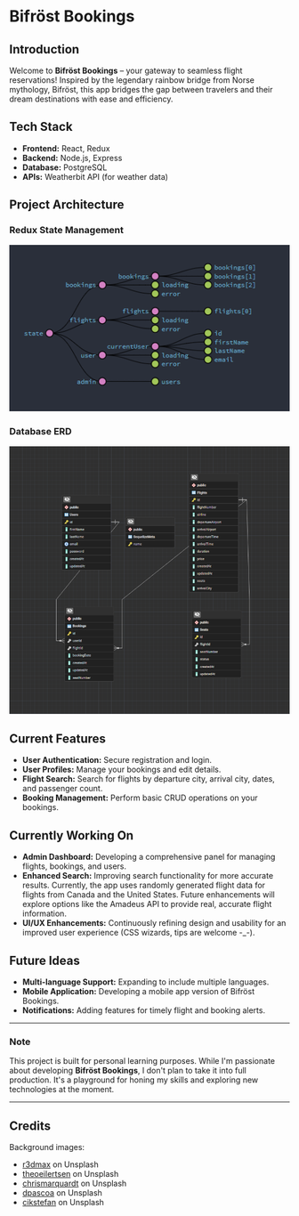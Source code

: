 # Bifröst Bookings

## Introduction

Welcome to **Bifröst Bookings** – your gateway to seamless flight reservations! Inspired by the legendary rainbow bridge from Norse mythology, Bifröst, this app bridges the gap between travelers and their dream destinations with ease and efficiency.

## Tech Stack

- **Frontend:** React, Redux
- **Backend:** Node.js, Express
- **Database:** PostgreSQL
- **APIs:** Weatherbit API (for weather data)

## Project Architecture

### Redux State Management

![Redux State Management](assets/state.png)

### Database ERD

![Database ERD](assets/BifrostDB.png)

## Current Features

- **User Authentication:** Secure registration and login.
- **User Profiles:** Manage your bookings and edit details.
- **Flight Search:** Search for flights by departure city, arrival city, dates, and passenger count.
- **Booking Management:** Perform basic CRUD operations on your bookings.

## Currently Working On

- **Admin Dashboard:** Developing a comprehensive panel for managing flights, bookings, and users.
- **Enhanced Search:** Improving search functionality for more accurate results. Currently, the app uses randomly generated flight data for flights from Canada and the United States. Future enhancements will explore options like the Amadeus API to provide real, accurate flight information.
- **UI/UX Enhancements:** Continuously refining design and usability for an improved user experience (CSS wizards, tips are welcome -\_-).

## Future Ideas

- **Multi-language Support:** Expanding to include multiple languages.
- **Mobile Application:** Developing a mobile app version of Bifröst Bookings.
- **Notifications:** Adding features for timely flight and booking alerts.

---

### Note

This project is built for personal learning purposes. While I'm passionate about developing **Bifröst Bookings**, I don't plan to take it into full production. It's a playground for honing my skills and exploring new technologies at the moment.

---

## Credits

Background images: 
- [r3dmax](https://unsplash.com/@r3dmax) on Unsplash
- [theoeilertsen](https://unsplash.com/@theoeilertsen) on Unsplash
- [chrismarquardt](https://unsplash.com/@chrismarquardt) on Unsplash
- [dpascoa](https://unsplash.com/@dpascoa) on Unsplash
- [cikstefan](https://unsplash.com/@cikstefan) on Unsplash



